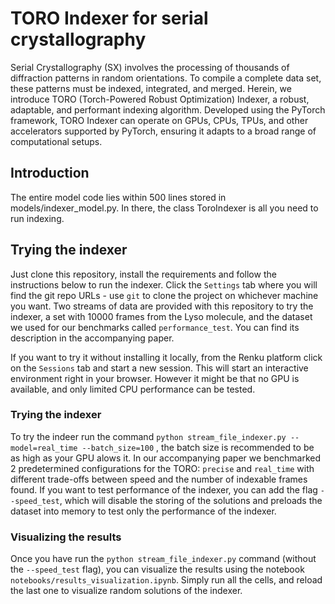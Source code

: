 # TORO Indexer for serial crystallography

Serial Crystallography (SX) involves the processing of thousands of diffraction patterns in random orientations. 
To compile a complete data set, these patterns must be indexed, integrated, and merged. 
Herein, we introduce TORO (Torch-Powered Robust Optimization) Indexer, a robust, adaptable, and performant indexing algorithm. 
Developed using the PyTorch framework, TORO Indexer can operate on GPUs, CPUs, TPUs, and other accelerators supported by PyTorch, 
ensuring it adapts to a broad range of computational setups.

## Introduction

The entire model code lies within 500 lines stored in models/indexer_model.py. In there, the class ToroIndexer is all you need to run indexing.

## Trying the indexer
Just clone this repository, install the requirements and follow the instructions below to run the indexer.
Click the `Settings` tab where you will find the
git repo URLs - use `git` to clone the project on whichever machine you want.
Two streams of data are provided with this repository to try the indexer, a set with 10000 frames from the Lyso molecule, 
and the dataset we used for our benchmarks called `performance_test`. You can find its description in the accompanying paper.  

If you want to try it without installing it locally, from the Renku platform click on the `Sessions` tab and start a new session.
This will start an interactive environment right in your browser. 
However it might be that no GPU is available, and only limited CPU performance can be tested.




### Trying the indexer
To try the indeer run the command `python stream_file_indexer.py --model=real_time --batch_size=100` , the batch size is recommended to be as high as your GPU alows it.
In our accompanying paper we benchmarked 2 predetermined configurations for the TORO: `precise` and `real_time` with different trade-offs between speed and the number of indexable frames found.
If you want to test performance of the indexer, you can add the flag `--speed_test`, which will disable the storing of the solutions and preloads the dataset into memory to test only the performance of the indexer.

### Visualizing the results
Once you have run the `python stream_file_indexer.py` command (without the `--speed_test` flag), 
you can visualize the results using the notebook `notebooks/results_visualization.ipynb`. 
Simply run all the cells, and reload the last one to visualize random solutions of the indexer.